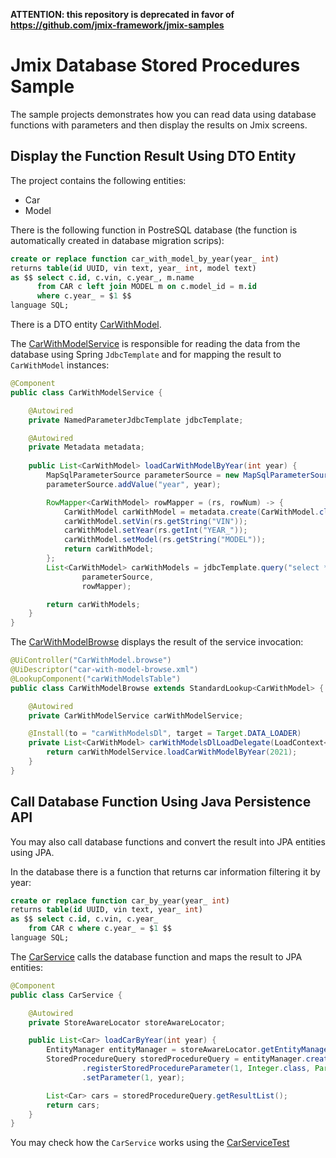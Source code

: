 **ATTENTION: this repository is deprecated in favor of https://github.com/jmix-framework/jmix-samples**

# Jmix Database Stored Procedures Sample

The sample projects demonstrates how you can read data using database functions with parameters and then display the results on Jmix screens.

## Display the Function Result Using DTO Entity

The project contains the following entities:

* Car
* Model

There is the following function in PostreSQL database (the function is automatically created in database migration scrips):

```sql
create or replace function car_with_model_by_year(year_ int)
returns table(id UUID, vin text, year_ int, model text)
as $$ select c.id, c.vin, c.year_, m.name
      from CAR c left join MODEL m on c.model_id = m.id 
      where c.year_ = $1 $$
language SQL;
```

There is a DTO entity [CarWithModel](src/main/java/com/company/sample/entity/CarWithModel.java).

The [CarWithModelService](src/main/java/com/company/sample/app/CarWithModelService.java) is responsible for reading the data from the database using Spring `JdbcTemplate` and for mapping the result to `CarWithModel` instances:

```java
@Component
public class CarWithModelService {

    @Autowired
    private NamedParameterJdbcTemplate jdbcTemplate;

    @Autowired
    private Metadata metadata;
    
    public List<CarWithModel> loadCarWithModelByYear(int year) {
        MapSqlParameterSource parameterSource = new MapSqlParameterSource();
        parameterSource.addValue("year", year);

        RowMapper<CarWithModel> rowMapper = (rs, rowNum) -> {
            CarWithModel carWithModel = metadata.create(CarWithModel.class);
            carWithModel.setVin(rs.getString("VIN"));
            carWithModel.setYear(rs.getInt("YEAR_"));
            carWithModel.setModel(rs.getString("MODEL"));
            return carWithModel;
        };
        List<CarWithModel> carWithModels = jdbcTemplate.query("select * from car_with_model_by_year(:year)",
                parameterSource,
                rowMapper);

        return carWithModels;
    }
}
```

The [CarWithModelBrowse](src/main/java/com/company/sample/screen/carwithmodel/CarWithModelBrowse.java) displays the result of the service invocation:

```java
@UiController("CarWithModel.browse")
@UiDescriptor("car-with-model-browse.xml")
@LookupComponent("carWithModelsTable")
public class CarWithModelBrowse extends StandardLookup<CarWithModel> {

    @Autowired
    private CarWithModelService carWithModelService;

    @Install(to = "carWithModelsDl", target = Target.DATA_LOADER)
    private List<CarWithModel> carWithModelsDlLoadDelegate(LoadContext<CarWithModel> loadContext) {
        return carWithModelService.loadCarWithModelByYear(2021);
    }
}
```

## Call Database Function Using Java Persistence API

You may also call database functions and convert the result into JPA entities using JPA.

In the database there is a function that returns car information filtering it by year:

```sql
create or replace function car_by_year(year_ int)
returns table(id UUID, vin text, year_ int)
as $$ select c.id, c.vin, c.year_
    from CAR c where c.year_ = $1 $$
language SQL;
```

The [CarService](src/main/java/com/company/sample/app/CarService.java) calls the database function and maps the result to JPA entities:

```java
@Component
public class CarService {

    @Autowired
    private StoreAwareLocator storeAwareLocator;

    public List<Car> loadCarByYear(int year) {
        EntityManager entityManager = storeAwareLocator.getEntityManager(Stores.MAIN);
        StoredProcedureQuery storedProcedureQuery = entityManager.createStoredProcedureQuery("CAR_BY_YEAR", Car.class)
                .registerStoredProcedureParameter(1, Integer.class, ParameterMode.IN)
                .setParameter(1, year);

        List<Car> cars = storedProcedureQuery.getResultList();
        return cars;
    }
}
```

You may check how the `CarService` works using the [CarServiceTest](src/test/java/com/company/sample/CarServiceTest.java) 
